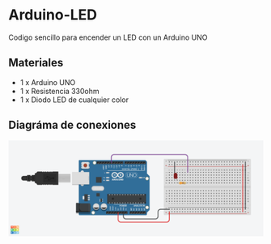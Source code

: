 # Arduino-LED
Codigo sencillo para encender un LED con un Arduino UNO

## Materiales
* 1 x Arduino UNO
* 1 x Resistencia 330ohm
* 1 x Diodo LED de cualquier color

## Diagráma de conexiones
![Layout](layout.png)